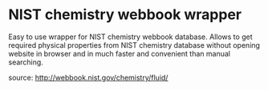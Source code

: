 # NIST chemistry webbook wrapper
Easy to use wrapper for NIST chemistry webbook database. Allows to get required physical properties from NIST chemistry database without opening website in browser and in much faster and convenient than manual searching.  

source: http://webbook.nist.gov/chemistry/fluid/
